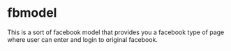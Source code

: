 # fbmodel
This is a sort of facebook model that provides you a facebook type of page where user can enter and login to original facebook. 
